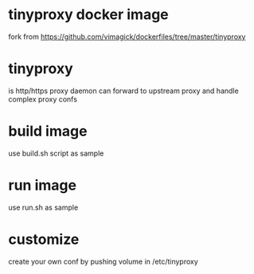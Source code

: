 # tinyproxy docker image
fork from https://github.com/vimagick/dockerfiles/tree/master/tinyproxy


# tinyproxy
is http/https proxy daemon
can forward to upstream proxy and handle complex proxy confs

# build image
use build.sh script as sample

# run image
use run.sh as sample

# customize
create your own conf by pushing volume in /etc/tinyproxy


